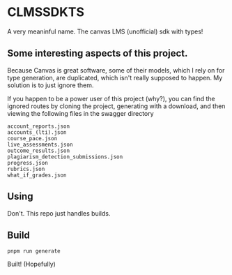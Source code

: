 # CLMSSDKTS
A very meaninful name. The canvas LMS (unofficial) sdk with types!

## Some interesting aspects of this project.
Because Canvas is great software, some of their models, which I rely on for type generation, are duplicated, which isn't really supposed to happen. My solution is to just ignore them.

If you happen to be a power user of this project (why?), you can find the ignored routes by cloning the project, generating with a download, and then viewing the following files in the swagger directory
```
account_reports.json
accounts_(lti).json
course_pace.json
live_assessments.json
outcome_results.json
plagiarism_detection_submissions.json
progress.json
rubrics.json
what_if_grades.json
```

## Using
Don't. This repo just handles builds.

## Build
```
pnpm run generate
```
Built! (Hopefully)
